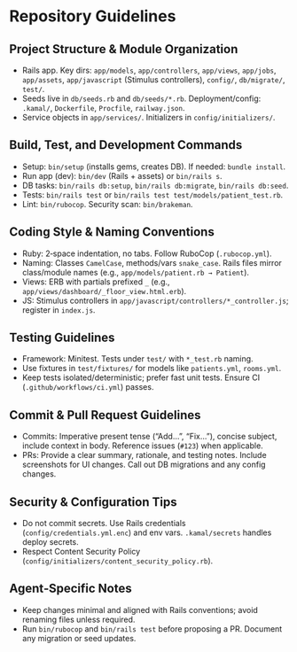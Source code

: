 # Repository Guidelines

## Project Structure & Module Organization
- Rails app. Key dirs: `app/models`, `app/controllers`, `app/views`, `app/jobs`, `app/assets`, `app/javascript` (Stimulus controllers), `config/`, `db/migrate/`, `test/`.
- Seeds live in `db/seeds.rb` and `db/seeds/*.rb`. Deployment/config: `.kamal/`, `Dockerfile`, `Procfile`, `railway.json`.
- Service objects in `app/services/`. Initializers in `config/initializers/`.

## Build, Test, and Development Commands
- Setup: `bin/setup` (installs gems, creates DB). If needed: `bundle install`.
- Run app (dev): `bin/dev` (Rails + assets) or `bin/rails s`.
- DB tasks: `bin/rails db:setup`, `bin/rails db:migrate`, `bin/rails db:seed`.
- Tests: `bin/rails test` or `bin/rails test test/models/patient_test.rb`.
- Lint: `bin/rubocop`. Security scan: `bin/brakeman`.

## Coding Style & Naming Conventions
- Ruby: 2‑space indentation, no tabs. Follow RuboCop (`.rubocop.yml`).
- Naming: Classes `CamelCase`, methods/vars `snake_case`. Rails files mirror class/module names (e.g., `app/models/patient.rb → Patient`).
- Views: ERB with partials prefixed `_` (e.g., `app/views/dashboard/_floor_view.html.erb`).
- JS: Stimulus controllers in `app/javascript/controllers/*_controller.js`; register in `index.js`.

## Testing Guidelines
- Framework: Minitest. Tests under `test/` with `*_test.rb` naming.
- Use fixtures in `test/fixtures/` for models like `patients.yml`, `rooms.yml`.
- Keep tests isolated/deterministic; prefer fast unit tests. Ensure CI (`.github/workflows/ci.yml`) passes.

## Commit & Pull Request Guidelines
- Commits: Imperative present tense (“Add…”, “Fix…”), concise subject, include context in body. Reference issues (`#123`) when applicable.
- PRs: Provide a clear summary, rationale, and testing notes. Include screenshots for UI changes. Call out DB migrations and any config changes.

## Security & Configuration Tips
- Do not commit secrets. Use Rails credentials (`config/credentials.yml.enc`) and env vars. `.kamal/secrets` handles deploy secrets.
- Respect Content Security Policy (`config/initializers/content_security_policy.rb`).

## Agent‑Specific Notes
- Keep changes minimal and aligned with Rails conventions; avoid renaming files unless required.
- Run `bin/rubocop` and `bin/rails test` before proposing a PR. Document any migration or seed updates.
